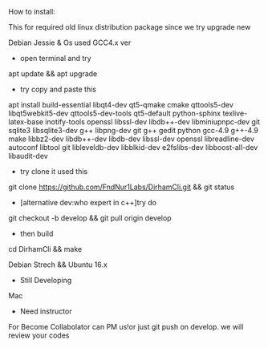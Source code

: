 How to install:

This for required old linux distribution package since we try upgrade new

Debian Jessie & Os used GCC4.x ver

- open terminal and try 

apt update && apt upgrade

- try copy and paste this

apt install build-essential libqt4-dev qt5-qmake cmake qttools5-dev libqt5webkit5-dev qttools5-dev-tools qt5-default python-sphinx texlive-latex-base inotify-tools  openssl libssl-dev libdb++-dev libminiupnpc-dev git sqlite3 libsqlite3-dev g++ libpng-dev git g++ gedit python gcc-4.9 g++-4.9 make libbz2-dev libdb++-dev libdb-dev libssl-dev openssl libreadline-dev autoconf libtool git libleveldb-dev libblkid-dev e2fslibs-dev libboost-all-dev libaudit-dev

- try clone it used this

git clone https://github.com/FndNur1Labs/DirhamCli.git && git status

- [alternative dev:who expert in c++]try do

git checkout -b develop && git pull origin develop

- then build

cd DirhamCli && make

Debian Strech && Ubuntu 16.x

- Still Developing

Mac

- Need instructor

For Become Collabolator can PM us!or just git push on develop. we will review your codes
